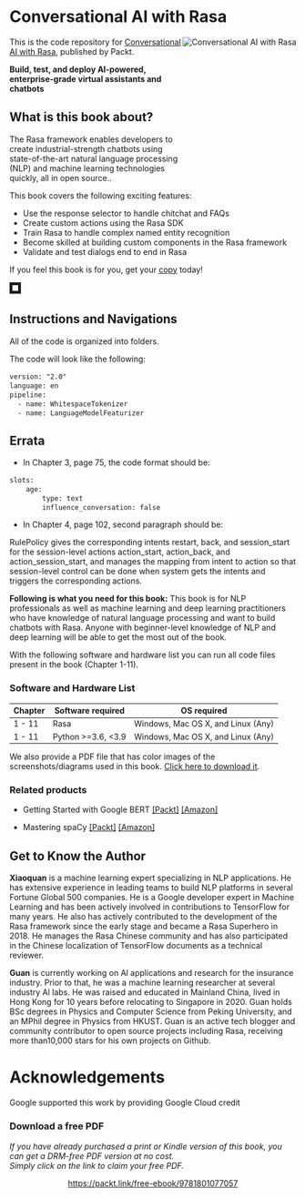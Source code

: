 


# Conversational AI with Rasa

<a href="https://www.packtpub.com/product/conversational-ai-with-rasa/9781801077057?utm_source=github&utm_medium=repository&utm_campaign=9781801077057"><img src="https://static.packt-cdn.com/products/9781801077057/cover/smaller" alt="Conversational AI with Rasa" height="256px" align="right"></a>

This is the code repository for [Conversational AI with Rasa](https://www.packtpub.com/product/conversational-ai-with-rasa/9781801077057?utm_source=github&utm_medium=repository&utm_campaign=9781801077057), published by Packt.

**Build, test, and deploy AI-powered, enterprise-grade virtual assistants and chatbots**

## What is this book about?
The Rasa framework enables developers to create industrial-strength chatbots using state-of-the-art natural language processing (NLP) and machine learning technologies quickly, all in open source..

This book covers the following exciting features: 
* Use the response selector to handle chitchat and FAQs
* Create custom actions using the Rasa SDK
* Train Rasa to handle complex named entity recognition
* Become skilled at building custom components in the Rasa framework
* Validate and test dialogs end to end in Rasa

If you feel this book is for you, get your [copy](https://www.amazon.com/dp/1801077053) today!

<a href="https://www.packtpub.com/?utm_source=github&utm_medium=banner&utm_campaign=GitHubBanner"><img src="https://raw.githubusercontent.com/PacktPublishing/GitHub/master/GitHub.png" 
alt="https://www.packtpub.com/" border="5" /></a>


## Instructions and Navigations
All of the code is organized into folders.

The code will look like the following:
```
version: "2.0" 
language: en 
pipeline: 
  - name: WhitespaceTokenizer 
  - name: LanguageModelFeaturizer 
```

## Errata
* In Chapter 3, page 75, the code format should be:
```
slots:
    age:
        type: text
        influence_conversation: false
```      
        
* In Chapter 4, page 102, second paragraph should be:

RulePolicy gives the corresponding intents restart, back, and session_start for the session-level actions action_start, action_back, and action_session_start, and manages the mapping from intent to action so that session-level control can be done when system gets the intents and triggers the corresponding actions.

**Following is what you need for this book:**
This book is for NLP professionals as well as machine learning and deep learning practitioners who have knowledge of natural language processing and want to build chatbots with Rasa. Anyone with beginner-level knowledge of NLP and deep learning will be able to get the most out of the book.	

With the following software and hardware list you can run all code files present in the book (Chapter 1-11).

### Software and Hardware List

| Chapter  | Software required                   | OS required                        |
| -------- | ------------------------------------| -----------------------------------|
| 1 - 11   | Rasa                                | Windows, Mac OS X, and Linux (Any) |
| 1 - 11   | Python  >=3.6, <3.9                 | Windows, Mac OS X, and Linux (Any) |


We also provide a PDF file that has color images of the screenshots/diagrams used in this book. [Click here to download it](https://static.packt-cdn.com/downloads/9781801077057_ColorImages.pdf).


### Related products <Other books you may enjoy>
* Getting Started with Google BERT [[Packt]](https://www.packtpub.com/product/getting-started-with-google-bert/9781838821593?utm_source=github&utm_medium=repository&utm_campaign=9781838821593) [[Amazon]](https://www.amazon.com/dp/1838821597)

* Mastering spaCy [[Packt]](https://www.packtpub.com/product/mastering-spacy/9781800563353?utm_source=github&utm_medium=repository&utm_campaign=9781800563353) [[Amazon]](https://www.amazon.com/dp/1800563353)

## Get to Know the Author
**Xiaoquan** 
is a machine learning expert specializing in NLP applications. He has extensive experience in leading teams to build NLP platforms in several Fortune Global 500 companies. He is a Google developer expert in Machine Learning and has been actively involved in contributions to TensorFlow for many years. He also has actively contributed to the development of the Rasa framework since the early stage and became a Rasa Superhero in 2018. He manages the Rasa Chinese community and has also participated in the Chinese localization of TensorFlow documents as a technical reviewer.

**Guan**
is currently working on Al applications and research for the insurance industry. Prior to that, he was a machine learning researcher at several industry Al labs. He was raised and educated in Mainland China, lived in Hong Kong for 10 years before relocating to Singapore in 2020. Guan holds BSc degrees in Physics and Computer Science from Peking University, and an MPhil degree in Physics from HKUST. Guan is an active tech blogger and community contributor to open source projects including Rasa, receiving more than10,000 stars for his own projects on Github.

# Acknowledgements
Google supported this work by providing Google Cloud credit
### Download a free PDF

 <i>If you have already purchased a print or Kindle version of this book, you can get a DRM-free PDF version at no cost.<br>Simply click on the link to claim your free PDF.</i>
<p align="center"> <a href="https://packt.link/free-ebook/9781801077057">https://packt.link/free-ebook/9781801077057 </a> </p>